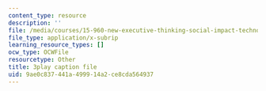 ```yaml
---
content_type: resource
description: ''
file: /media/courses/15-960-new-executive-thinking-social-impact-technology-projects-fall-2017-spring-2018/9ae0c837441a499914a2ce8cda564937_Ek90ivXyusk.srt
file_type: application/x-subrip
learning_resource_types: []
ocw_type: OCWFile
resourcetype: Other
title: 3play caption file
uid: 9ae0c837-441a-4999-14a2-ce8cda564937
---
```

